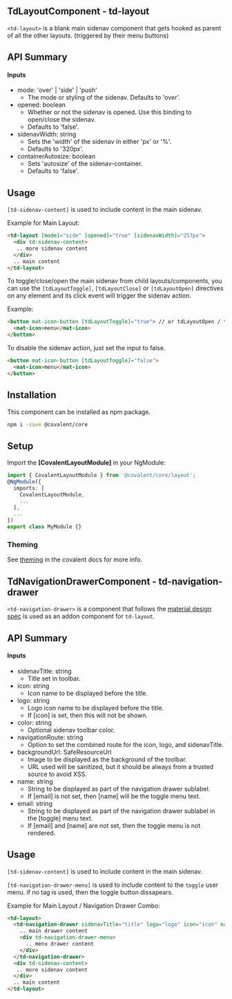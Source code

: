 ## TdLayoutComponent - td-layout

`<td-layout>` is a blank main sidenav component that gets hooked as parent of all the other layouts. (triggered by their menu buttons)


## API Summary

#### Inputs

+ mode: 'over' | 'side' | 'push'
  + The mode or styling of the sidenav. Defaults to 'over'.
+ opened: boolean
  + Whether or not the sidenav is opened. Use this binding to open/close the sidenav. 
  + Defaults to 'false'.
+ sidenavWidth: string
  + Sets the 'width' of the sidenav in either 'px' or '%'. 
  + Defaults to '320px'.
+ containerAutosize: boolean
  + Sets 'autosize' of the sidenav-container.
  + Defaults to 'false'.

## Usage

`[td-sidenav-content]` is used to include content in the main sidenav.

Example for Main Layout:

```html
<td-layout [mode]="side" [opened]="true" [sidenavWidth]="257px">
  <div td-sidenav-content>
   .. more sidenav content
  </div>
  .. main content
</td-layout>
```

To toggle/close/open the main sidenav from child layouts/components, you can use the `[tdLayoutToggle]`, `[tdLayoutClose]` or `[tdLayoutOpen]` directives on any element and its click event will trigger the sidenav action.

Example:

```html
<button mat-icon-button [tdLayoutToggle]="true"> // or tdLayoutOpen / tdLayoutClose
  <mat-icon>menu</mat-icon>
</button>
```

To disable the sidenav action, just set the input to false.

```html
<button mat-icon-button [tdLayoutToggle]="false">
  <mat-icon>menu</mat-icon>
</button>
```

## Installation

This component can be installed as npm package.

```bash
npm i -save @covalent/core
```


## Setup

Import the **[CovalentLayoutModule]** in your NgModule:

```typescript
import { CovalentLayoutModule } from '@covalent/core/layout';
@NgModule({
  imports: [
    CovalentLayoutModule,
    ...
  ],
  ...
})
export class MyModule {}
```


### Theming

See [theming](https://teradata.github.io/covalent/#/docs/theme) in the covalent docs for more info.


## TdNavigationDrawerComponent - td-navigation-drawer

`<td-navigation-drawer>` is a component that follows the [material design spec](https://material.io/guidelines/patterns/navigation-drawer.html#navigation-drawer-specs) is used as an addon component for `td-layout`.


## API Summary

#### Inputs

+ sidenavTitle: string
  + Title set in toolbar.
+ icon: string
  + Icon name to be displayed before the title.
+ logo: string
  + Logo icon name to be displayed before the title. 
  + If [icon] is set, then this will not be shown.
+ color: string
  + Optional sidenav toolbar color.
+ navigationRoute: string
  + Option to set the combined route for the icon, logo, and sidenavTitle.
+ backgroundUrl: SafeResourceUrl
  + Image to be displayed as the background of the toolbar. 
  + URL used will be sanitized, but it should be always from a trusted source to avoid XSS.
+ name: string
  + String to be displayed as part of the navigation drawer sublabel.
  + If [email] is not set, then [name] will be the toggle menu text.
+ email: string
  + String to be displayed as part of the navigation drawer sublabel in the [toggle] menu text. 
  + If [email] and [name] are not set, then the toggle menu is not rendered.

## Usage

`[td-sidenav-content]` is used to include content in the main sidenav.

`[td-navigation-drawer-menu]` is used to include content to the `toggle` user menu. if no tag is used, then the toggle button dissapears.

Example for Main Layout / Navigation Drawer Combo:

```html
<td-layout>
  <td-navigation-drawer sidenavTitle="title" logo="logo" icon="icon" name="name" password="password" color="color" navigationRoute="/">
    .. main drawer content
    <div td-navigation-drawer-menu>
      .. menu drawer content
    </div>
  </td-navigation-drawer>
  <div td-sidenav-content>
   .. more sidenav content
  </div>
  .. main content
</td-layout>
```